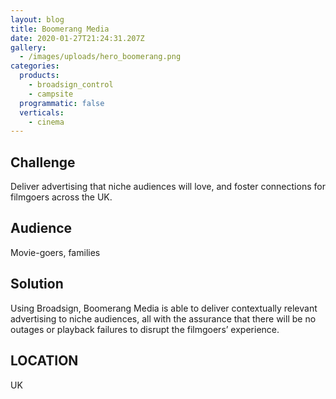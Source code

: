 ```yaml
---
layout: blog
title: Boomerang Media
date: 2020-01-27T21:24:31.207Z
gallery:
  - /images/uploads/hero_boomerang.png
categories:
  products:
    - broadsign_control
    - campsite
  programmatic: false
  verticals:
    - cinema
---
```

## Challenge

Deliver advertising that niche audiences will love, and foster connections for filmgoers across the UK.


## Audience

Movie-goers, families


## Solution

Using Broadsign, Boomerang Media is able to deliver contextually relevant advertising to niche audiences, all with the assurance that there will be no outages or playback failures to disrupt the filmgoers’ experience.


## LOCATION

UK
